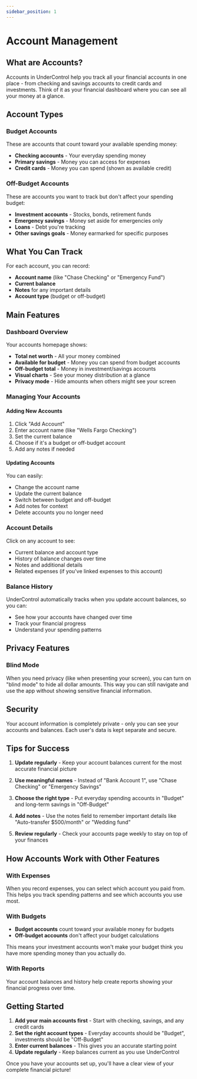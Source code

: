 ```yaml
---
sidebar_position: 1
---
```


# Account Management

## What are Accounts?

Accounts in UnderControl help you track all your financial accounts in one place - from checking and savings accounts to credit cards and investments. Think of it as your financial dashboard where you can see all your money at a glance.

## Account Types

### Budget Accounts
These are accounts that count toward your available spending money:
- **Checking accounts** - Your everyday spending money
- **Primary savings** - Money you can access for expenses
- **Credit cards** - Money you can spend (shown as available credit)

### Off-Budget Accounts
These are accounts you want to track but don't affect your spending budget:
- **Investment accounts** - Stocks, bonds, retirement funds
- **Emergency savings** - Money set aside for emergencies only
- **Loans** - Debt you're tracking
- **Other savings goals** - Money earmarked for specific purposes

## What You Can Track

For each account, you can record:
- **Account name** (like "Chase Checking" or "Emergency Fund")
- **Current balance**
- **Notes** for any important details
- **Account type** (budget or off-budget)

## Main Features

### Dashboard Overview
Your accounts homepage shows:
- **Total net worth** - All your money combined
- **Available for budget** - Money you can spend from budget accounts
- **Off-budget total** - Money in investment/savings accounts
- **Visual charts** - See your money distribution at a glance
- **Privacy mode** - Hide amounts when others might see your screen

### Managing Your Accounts

#### Adding New Accounts
1. Click "Add Account"
2. Enter account name (like "Wells Fargo Checking")
3. Set the current balance
4. Choose if it's a budget or off-budget account
5. Add any notes if needed

#### Updating Accounts
You can easily:
- Change the account name
- Update the current balance
- Switch between budget and off-budget
- Add notes for context
- Delete accounts you no longer need

### Account Details
Click on any account to see:
- Current balance and account type
- History of balance changes over time
- Notes and additional details
- Related expenses (if you've linked expenses to this account)

### Balance History
UnderControl automatically tracks when you update account balances, so you can:
- See how your accounts have changed over time
- Track your financial progress
- Understand your spending patterns

## Privacy Features

### Blind Mode
When you need privacy (like when presenting your screen), you can turn on "blind mode" to hide all dollar amounts. This way you can still navigate and use the app without showing sensitive financial information.

## Security
Your account information is completely private - only you can see your accounts and balances. Each user's data is kept separate and secure.

## Tips for Success

1. **Update regularly** - Keep your account balances current for the most accurate financial picture

2. **Use meaningful names** - Instead of "Bank Account 1", use "Chase Checking" or "Emergency Savings"

3. **Choose the right type** - Put everyday spending accounts in "Budget" and long-term savings in "Off-Budget"

4. **Add notes** - Use the notes field to remember important details like "Auto-transfer $500/month" or "Wedding fund"

5. **Review regularly** - Check your accounts page weekly to stay on top of your finances

## How Accounts Work with Other Features

### With Expenses
When you record expenses, you can select which account you paid from. This helps you track spending patterns and see which accounts you use most.

### With Budgets
- **Budget accounts** count toward your available money for budgets
- **Off-budget accounts** don't affect your budget calculations

This means your investment accounts won't make your budget think you have more spending money than you actually do.

### With Reports
Your account balances and history help create reports showing your financial progress over time.

## Getting Started

1. **Add your main accounts first** - Start with checking, savings, and any credit cards
2. **Set the right account types** - Everyday accounts should be "Budget", investments should be "Off-Budget"
3. **Enter current balances** - This gives you an accurate starting point
4. **Update regularly** - Keep balances current as you use UnderControl

Once you have your accounts set up, you'll have a clear view of your complete financial picture!